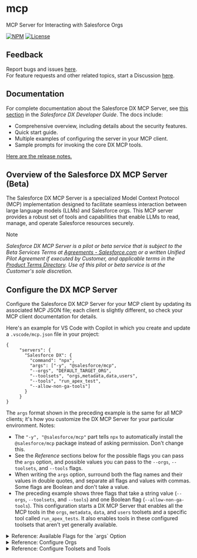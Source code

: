 # mcp

MCP Server for Interacting with Salesforce Orgs

[![NPM](https://img.shields.io/npm/v/@salesforce/mcp.svg?label=@salesforce/mcp)](https://www.npmjs.com/package/@salesforce/mcp) [![License](https://img.shields.io/badge/License-Apache--2.0-blue.svg)](https://opensource.org/license/apache-2-0)

## Feedback

Report bugs and issues [here](https://github.com/forcedotcom/mcp/issues).  
For feature requests and other related topics, start a Discussion [here](https://github.com/forcedotcom/mcp/discussions).  

## Documentation

For complete documentation about the Salesforce DX MCP Server, see [this section](https://developer.salesforce.com/docs/atlas.en-us.sfdx_dev.meta/sfdx_dev/sfdx_dev_mcp.htm) in the _Salesforce DX Developer Guide_. The docs include:

* Comprehensive overview, including details about the security features.
* Quick start guide.
* Multiple examples of configuring the server in your MCP client.
* Sample prompts for invoking the core DX MCP tools.

[Here are the release notes.](https://github.com/forcedotcom/mcp/tree/main/releasenotes)

## Overview of the Salesforce DX MCP Server (Beta)

The Salesforce DX MCP Server is a specialized Model Context Protocol (MCP) implementation designed to facilitate seamless interaction between large language models (LLMs) and Salesforce orgs. This MCP server provides a robust set of tools and capabilities that enable LLMs to read, manage, and operate Salesforce resources securely.

> [!NOTE]
> _Salesforce DX MCP Server is a pilot or beta service that is subject to the Beta Services Terms at [Agreements - Salesforce.com](https://www.salesforce.com/company/legal/) or a written Unified Pilot Agreement if executed by Customer, and applicable terms in the [Product Terms Directory](https://ptd.salesforce.com/). Use of this pilot or beta service is at the Customer's sole discretion._

## Configure the DX MCP Server

Configure the Salesforce DX MCP Server for your MCP client by updating its associated MCP JSON file; each client is slightly different, so check your MCP client documentation for details. 

Here's an example for VS Code with Copilot in which you create and update a `.vscode/mcp.json` file in your project:

```
{
     "servers": {
       "Salesforce DX": {
         "command": "npx",
         "args": ["-y", "@salesforce/mcp", 
         "--orgs", "DEFAULT_TARGET_ORG", 
         "--toolsets", "orgs,metadata,data,users",
         "--tools", "run_apex_test",
         "--allow-non-ga-tools"]
       }
     }
}
```
The `args` format shown in the preceding example is the same for all MCP clients; it's how you customize the DX MCP Server for your particular environment. Notes:

- The `"-y", "@salesforce/mcp"` part tells `npx` to automatically install the `@salesforce/mcp` package instead of asking permission. Don't change this. 
- See the *Reference* sections below for the possible flags you can pass the `args` option, and possible values you can pass to the `--orgs`, `--toolsets`, and `--tools` flags. 
- When writing the `args` option, surround both the flag names and their values in double quotes, and separate all flags and values with commas. Some flags are Boolean and don't take a value.
- The preceding example shows three flags that take a string value (`--orgs`, `--toolsets`, and `--tools`) and one Boolean flag (`--allow-non-ga-tools`).  This configuration starts a DX MCP Server that enables all the MCP tools in the `orgs`, `metadata`, `data`, and `users` toolsets and a specific tool called `run_apex_tests`.  It also enables tools in these configured toolsets that aren't yet generally available. 

<details>
<summary>Reference: Available Flags for the `args` Option</summary>

## Reference: Available Flags for the "args" Option

These are the flags that you can pass to the `args` option. 

| Flag Name | Description | Required? |Notes |
| -----------------| -------| ------- | ----- |
| `--orgs` | One or more orgs that you've locally authorized. | Yes | You must specify at least one org. <br/> <br/>See [Configure Orgs](README.md#configure-orgs) for the values you can pass to this flag. |
| `--toolsets` | Sets of tools, based on functionality, that you want to enable. | No | Set to "all" to enable every tool in every toolset. <br/> <br/>See [Configure Toolsets](README.md#configure-toolsets) for the values you can pass to this flag.|
| `--tools` | Individual tool names that you want to enable. | No | You can use this flag in combination with the `--toolsets` flag. For example, you can enable all tools in one toolset, and just one tool in a different toolset. |
| `--no-telemetry` | Boolean flag to disable telemetry, the automatic collection of data for monitoring and analysis. | No | Telemetry is enabled by default, so specify this flag to disable it.  |
| `--debug` | Boolean flag that requests that the DX MCP Server print debug logs. | No | Debug mode is disabled by default. <br/> <br/>**NOTE:** Not all MCP clients expose MCP logs, so this flag might not work for all IDEs. |
| `--allow-non-ga-tools` | Boolean flag to allow the DX MCP Server to use both the generally available (GA) and NON-GA tools that are in the toolsets or tools you specify. | No | By default, the DX MCP server uses only the tools marked GA. |
| `--dynamic-tools` | (experimental) Boolean flag that enables dynamic tool discovery and loading. When specified, the DX MCP server starts with a minimal set of core tools and loads new tools as needed. | No| This flag is useful for reducing the initial context size and improving LLM performance. Dynamic tool discovery is disabled by default.<br/> <br/>**NOTE:** This feature works in VSCode and Cline but may not work in other environments.|
| `--sandbox-only` | Boolean flag that requires all allowed orgs to be sandboxes (not production orgs). When enabled, the server validates on startup that all orgs are sandboxes by querying the Organization.IsSandbox field. | No | If any production orgs are detected, the server will fail to start with an error message. This is a safety feature to prevent accidental operations on production data. |

</details>
<details>

<summary>Reference: Configure Orgs</summary>

## Configure Orgs

The Salesforce MCP tools require an org, and so you must include the required `--orgs` flag to specify at least one authorized org when you configure the MCP server. Separate multiple values with commas.

You must explicitly [authorize the orgs](https://developer.salesforce.com/docs/atlas.en-us.sfdx_dev.meta/sfdx_dev/sfdx_dev_auth_web_flow.htm) on your computer before the MCP server can access them. Use the `org login web` Salesforce CLI command or the VS Code **SFDX: Authorize an Org** command from the command palette.

These are the available values for the `--orgs` flag:

| --orgs Value | Description |
| -------- | ---------- |
| `DEFAULT_TARGET_ORG` | Allow access to your default org. If you've set a local default org in your DX project, the MCP server uses it. If not, the server uses a globally-set default org.|
| `DEFAULT_TARGET_DEV_HUB` | Allow access to your default Dev Hub org. If you've set a local default Dev Hub org in your DX project, the MCP server uses it. If not, the server uses a globally-set default Dev Hub org.|
| `ALLOW_ALL_ORGS` | Allow access to all authorized orgs. Use this value with caution.|
| `<username or alias>` | Allow access to a specific org by specifying its username or alias.|

</details>

<details>
<summary>Reference: Configure Toolsets and Tools</summary>

## Configure Toolsets

The Salesforce DX MCP Server supports **toolsets** - a way to selectively enable different groups of MCP tools based on your needs. This allows you to run the MCP server with only the tools you require, which in turn reduces the context.

Use the `--toolsets` flag to specify the toolsets when you configure the Salesforce DX MCP Server. Separate multiple toolsets with commas. 

These are the available toolsets.

| Toolset| Description|
| ----- | ----- |
| `all` | Enables all available tools from all toolsets. Use caution, this will load over 60 tools. |
| `orgs` | [Tools to manage your authorized orgs.](README.md#orgs-toolset)|
| `data` | [Tools to manage the data in your org, such as listing all accounts.](README.md#data-toolset)|
| `users` | [Tools to manage org users, such as assigning a permission set.](README.md#users-toolset)|
| `metadata` | [Tools to deploy and retrieve metadata to and from your org and your DX project.](README.md#metadata-toolset)|
| `testing` | [Tools to test your code and features](README.md#testing-toolset)|
| `other` | [Other useful tools, such as tools for static analysis of your code using Salesforce Code Analyzer.](README.md#other-toolset)|
| `mobile` | [Tools for mobile development and capabilities.](README.md#mobile-toolset)|
| `mobile-core` | [A subset of mobile tools focused on essential mobile capabilities.](README.md#mobile-core-toolset)|
| `aura-experts` | [Tools which provides Aura component analysis, blueprinting, and migration expertise.](README.md#aura-experts-toolset)|
| `lwc-experts`  | [Tools to assist with LWC development, testing, optimization, and best practices.](README.md#lwc-experts-toolset)|

## Configure Tools

The Salesforce DX MCP Server also supports registering individual **tools**. This can be used in combination with **toolsets** to further fine-tune registered tools.

Use the `--tools` flag to enable specific tools when you configure the Salesforce DX MCP Server. Separate multiple tools with commas. The `--tools` flag is optional.

The following sections list all the tools that are included in a specific toolset. The tools marked NON-GA are not yet generally available, specify the `--allow-non-ga-tools` flag to use them. 

### Core Toolset (always enabled)

- `get_username` - Determines the appropriate username or alias for Salesforce operations, handling both default orgs and Dev Hubs.
- `resume_tool_operation` - Resumes a long-running operation that wasn't completed by another tool.

### Orgs Toolset

- `list_all_orgs` - Lists all configured Salesforce orgs, with optional connection status checking.
- `create_org_snapshot` - (NON-GA) Create a scratch org snapshot. 
- `create_scratch_org` - (NON-GA) Create a scratch org. 
- `delete_org` - (NON-GA) Delete a locally-authorized Salesforce scratch org or sandbox.
- `org_open` - (NON-GA) Open an org in a browser. 

**NOTE:** The tools marked NON-GA are not yet generally available, specify the `--allow-non-ga-tools` flag to use them. 

### Data Toolset

- `run_soql_query` - Runs a SOQL query against a Salesforce org.

### Users Toolset

- `assign_permission_set` - Assigns a permission set to the user or on behalf of another user.

### Metadata Toolset

- `deploy_metadata` - Deploys metadata from your DX project to an org.
- `retrieve_metadata` - Retrieves metadata from your org to your DX project.

### Testing Toolset

- `run_agent_test` - Executes agent tests in your org.
- `run_apex_test` - Executes apex tests in your org.

### Mobile Toolset

- `create_mobile_lwc_app_review` - Provides TypeScript API documentation for Salesforce LWC App Review Service, offering expert guidance for implementing app review features in Lightning Web Components.
- `create_mobile_lwc_ar_space_capture` - Provides TypeScript API documentation for Salesforce L    WC AR Space Capture, offering expert guidance for implementing AR space capture features in Lightning Web Components.
- `create_mobile_lwc_barcode_scanner` - Provides TypeScript API documentation for Salesforce LWC Barcode Scanner, offering expert guidance for implementing barcode scanning features in Lightning Web Components.
- `create_mobile_lwc_biometrics` - Provides TypeScript API documentation for Salesforce LWC Biometrics Service, offering expert guidance for implementing biometric authentication features in Lightning Web Components.
- `create_mobile_lwc_calendar` - Provides TypeScript API documentation for Salesforce LWC Calendar Service, offering expert guidance for implementing calendar integration features in Lightning Web Components.
- `create_mobile_lwc_contacts` - Provides TypeScript API documentation for Salesforce LWC Contacts Service, offering expert guidance for implementing contacts management features in Lightning Web Components.
- `create_mobile_lwc_document_scanner` - Provides TypeScript API documentation for Salesforce LWC Document Scanner, offering expert guidance for implementing document scanning features in Lightning Web Components.
- `create_mobile_lwc_geofencing` - Provides TypeScript API documentation for Salesforce LWC Geofencing Service, offering expert guidance for implementing geofencing features in Lightning Web Components.
- `create_mobile_lwc_location` - Provides TypeScript API documentation for Salesforce LWC Location Service, offering expert guidance for implementing location services in Lightning Web Components.
- `create_mobile_lwc_nfc` - Provides TypeScript API documentation for Salesforce LWC NFC Service, offering expert guidance for implementing NFC features in Lightning Web Components.
- `create_mobile_lwc_payments` - Provides TypeScript API documentation for Salesforce LWC Payments Service, offering expert guidance for implementing payment processing features in Lightning Web Components.
- `get_mobile_lwc_offline_analysis` - Analyzes Lightning Web Components for mobile-specific issues and provides detailed recommendations for mobile offline compatibility and performance improvements.
- `get_mobile_lwc_offline_guidance` - Provides structured review instructions to detect and remediate mobile offline code violations in Lightning Web Components for Salesforce Mobile Apps.

### Mobile-core Toolset

- `create_mobile_lwc_barcode_scanner` - Provides TypeScript API documentation for Salesforce LWC Barcode Scanner, offering expert guidance for implementing barcode scanning features in Lightning Web Components.
- `create_mobile_lwc_biometrics` - Provides TypeScript API documentation for Salesforce LWC Biometrics Service, offering expert guidance for implementing biometric authentication features in Lightning Web Components.
- `create_mobile_lwc_location` - Provides TypeScript API documentation for Salesforce LWC Location Service, offering expert guidance for implementing location services in Lightning Web Components.
- `get_mobile_lwc_offline_analysis` - Analyzes Lightning Web Components for mobile-specific issues and provides detailed recommendations for mobile offline compatibility and performance improvements.
- `get_mobile_lwc_offline_guidance` - Provides structured review instructions to detect and remediate mobile offline code violations in Lightning Web Components for Salesforce Mobile Apps.

### Aura Experts Toolset

 - `create_aura_blueprint_draft` - (GA)
Creates a comprehensive Product Requirements Document (PRD) blueprint for Aura component migration. Analyzes Aura component files and generates framework-agnostic specifications suitable for LWC migration, including business requirements, technical patterns, and migration guidelines.

 - `enhance_aura_blueprint_draft` - (GA)
Enhances an existing draft PRD with expert analysis and unknown resolution. Takes a draft blueprint and applies specialized Aura expert knowledge to resolve dependencies, add technical insights, and improve the migration specifications for better LWC implementation guidance.

 - `transition_prd_to_lwc` - (GA)
Provides migration bridge guidance for creating LWC components from Aura specifications. Takes the enhanced PRD and generates specific implementation guidance, platform service mappings, and step-by-step instructions for building the equivalent LWC component.

 - `orchestrate_aura_migration` - (GA)
Orchestrates the complete Aura to LWC migration workflow. Provides end-to-end guidance for the entire migration process, from initial analysis through final implementation, including best practices, tooling recommendations, and quality assurance steps.

### Lwc Experts Toolset

#### Component Development

 - `create_lwc_component_from_prd` - (GA) Creates complete LWC components from PRD specifications with proper structure and best practices
 - `create_lwc_jest_tests` - (GA) Generates comprehensive Jest test suites for LWC components with coverage and mocking
 - `review_lwc_jest_tests` - (GA) Reviews and validates Jest test implementations for LWC components

#### Development Guidelines

 - `guide_lwc_accessibility` - (GA) Provides accessibility guidelines and testing instructions for LWC components
 - `guide_lwc_best_practices` - (GA) Offers LWC development best practices and coding standards guidance
 - `guide_lwc_development` - (GA) Comprehensive LWC development workflow and implementation guidelines
 - `guide_lwc_rtl_support` - (GA) Right-to-Left internationalization support and RTL development guidance
 - `guide_lwc_slds2_uplift_linter_fixes` - (GA) Analyzes the given LWC code along with the slds-linter output to fix issues using the SLDS2 knowledge
 - `guide_lwc_security` - (GA) Comprehensive security analysis in accordance with Product Security Guidelines and Lightning Web Security Guidelines
 - `guide_design_general` - (GA) Comprehensive SLDS guidelines and best practices for Lightning Web Components with accessibility, responsive design, and component usage patterns

#### Workflow Tools

 - `orchestrate_lwc_component_creation` - (GA) Step-by-step component creation workflow guidance
 - `orchestrate_lwc_component_optimization` - (GA)  Performance optimization and best practices for LWC components
 - `orchestrate_lwc_component_testing` - (GA) Comprehensive testing workflow and test generation guidance
 - `orchestrate_lwc_slds2_uplift` - (GA) Migration guidance for upgrading to SLDS2 design system

#### LDS (Lightning Data Service) Tools

 - `explore_lds_uiapi` - (GA) Explores and documents Lightning Data Service UI API capabilities
 - `guide_lds_data_consistency` - (GA) Data consistency patterns and best practices for LDS components
 - `guide_lds_development` - (GA) LDS development guidelines and component integration
 - `guide_lds_referential_integrity` - (GA) Referential integrity patterns for LDS data management
 - `orchestrate_lds_data_requirements` - (GA) Step-by-step guidance for analyzing and clarifying LDS data requirements to produce PRD-ready specifications.
 - `create_lds_graphql_read_query` - (GA) Create GraphQL read queries for LDS
 - `explore_lds_graphql_schema` - (GA) Explore GraphQL schema structure for Salesforce LDS
 - `guide_lds_graphql` - (GA) LDS GraphQL usage patterns and guidelines

#### Migration & Integration Tools

 - `verify_aura_migration_completeness` - (GA) Aura to LWC migration completeness checklist and validation
 - `guide_figma_to_lwc_conversion` - (GA) Converts Figma designs to LWC component specifications
 - `run_lwc_accessibility_jest_tests` - (GA) Accessibility testing utilities and Jest integration for LWC components

### Code-Analysis Toolset

- `run_code_analyzer` - (NON-GA) Performs a static analysis of your code using Salesforce Code Analyzer. Includes validating that the code conforms to best practices, checking for security vulnerabilities, and identifying possible performance issues.
- `describe_code_analyzer_rule` - (NON-GA) Gets the description of a Salesforce Code Analyzer rule, including the engine it belongs to, its severity, and associated tags.

</details>
